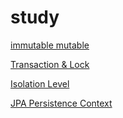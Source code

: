 # study

[immutable mutable](https://github.com/77kkyu/study/tree/main/immutable_mutable)

[Transaction & Lock](https://github.com/77kkyu/study/tree/main/jpa-lock)

[Isolation Level](https://github.com/77kkyu/study/tree/main/isolation_level)

[JPA Persistence Context](https://github.com/77kkyu/TIL/tree/main/jpa_persistence_context)
